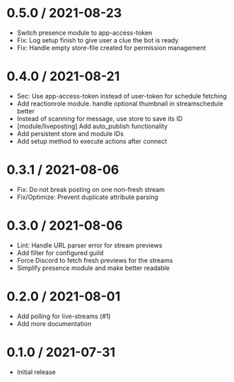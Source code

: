# 0.5.0 / 2021-08-23

  * Switch presence module to app-access-token
  * Fix: Log setup finish to give user a clue the bot is ready
  * Fix: Handle empty store-file created for permission management

# 0.4.0 / 2021-08-21

  * Sec: Use app-access-token instead of user-token for schedule fetching
  * Add reactionrole module. handle optional thumbnail in streamschedule better
  * Instead of scanning for message, use store to save its ID
  * [module/liveposting] Add auto\_publish functionality
  * Add persistent store and module IDs
  * Add setup method to execute actions after connect

# 0.3.1 / 2021-08-06

  * Fix: Do not break posting on one non-fresh stream
  * Fix/Optimize: Prevent duplicate attribute parsing

# 0.3.0 / 2021-08-06

  * Lint: Handle URL parser error for stream previews
  * Add filter for configured guild
  * Force Discord to fetch fresh previews for the streams
  * Simplify presence module and make better readable

# 0.2.0 / 2021-08-01

  * Add polling for live-streams (#1)
  * Add more documentation

# 0.1.0 / 2021-07-31

  * Initial release